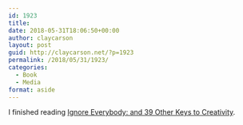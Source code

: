 ```yaml
---
id: 1923
title: 
date: 2018-05-31T18:06:50+00:00
author: claycarson
layout: post
guid: http://claycarson.net/?p=1923
permalink: /2018/05/31/1923/
categories:
  - Book
  - Media
format: aside
---
```

I finished reading [Ignore Everybody: and 39 Other Keys to Creativity](https://www.amazon.com/Ignore-Everybody-Other-Keys-Creativity/dp/159184259X).